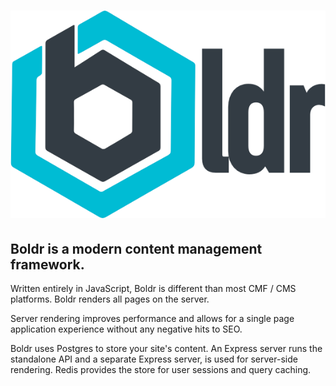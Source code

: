 # ![boldr-logo](/assets/boldr-text-logo.png)





## Boldr is a **modern** content management framework.

Written entirely in JavaScript, Boldr is different than most CMF / CMS platforms. Boldr renders all pages on the server.

Server rendering improves performance and allows for a single page application experience without any negative hits to SEO.

Boldr uses Postgres to store your site's content. An Express server runs the standalone API and a separate Express server, is used for server-side rendering. Redis provides the store for user sessions and query caching.

